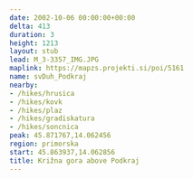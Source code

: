 ```yaml
---
date: 2002-10-06 00:00:00+00:00
delta: 413
duration: 3
height: 1213
layout: stub
lead: M_3-3357_IMG.JPG
maplink: https://mapzs.projekti.si/poi/5161
name: svDuh_Podkraj
nearby:
- /hikes/hrusica
- /hikes/kovk
- /hikes/plaz
- /hikes/gradiskatura
- /hikes/soncnica
peak: 45.871767,14.062456
region: primorska
start: 45.863937,14.062856
title: Križna gora above Podkraj
---
```

